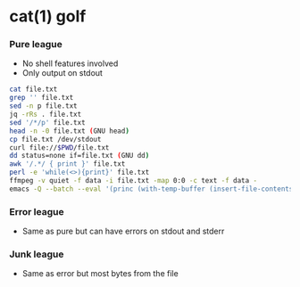# cat(1) golf

### Pure league

- No shell features involved
- Only output on stdout

```sh
cat file.txt
grep '' file.txt
sed -n p file.txt
jq -rRs . file.txt
sed '/*/p' file.txt
head -n -0 file.txt (GNU head)
cp file.txt /dev/stdout
curl file://$PWD/file.txt
dd status=none if=file.txt (GNU dd)
awk '/.*/ { print }' file.txt
perl -e 'while(<>){print}' file.txt
ffmpeg -v quiet -f data -i file.txt -map 0:0 -c text -f data -
emacs -Q --batch --eval '(princ (with-temp-buffer (insert-file-contents "file.txt") (buffer-string)))'
```

### Error league

- Same as pure but can have errors on stdout and stderr

### Junk league

- Same as error but most bytes from the file

